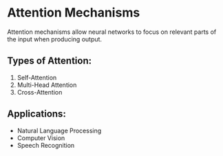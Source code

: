 # Attention Mechanisms

Attention mechanisms allow neural networks to focus on relevant parts of the input when producing output.

## Types of Attention:
1. Self-Attention
2. Multi-Head Attention
3. Cross-Attention

## Applications:
- Natural Language Processing
- Computer Vision
- Speech Recognition
